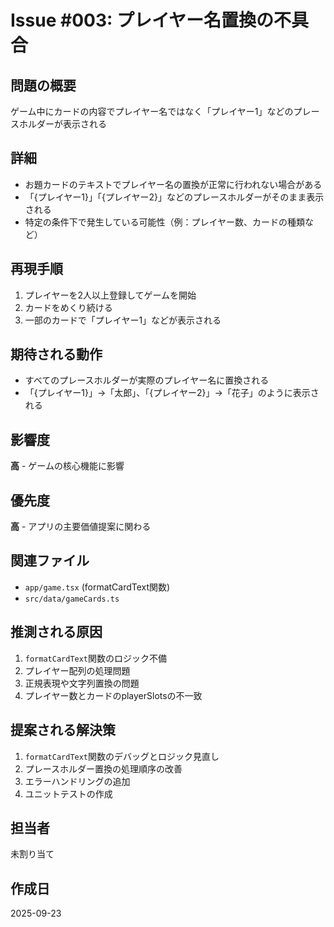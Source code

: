 # Issue #003: プレイヤー名置換の不具合

## 問題の概要
ゲーム中にカードの内容でプレイヤー名ではなく「プレイヤー1」などのプレースホルダーが表示される

## 詳細
- お題カードのテキストでプレイヤー名の置換が正常に行われない場合がある
- 「{プレイヤー1}」「{プレイヤー2}」などのプレースホルダーがそのまま表示される
- 特定の条件下で発生している可能性（例：プレイヤー数、カードの種類など）

## 再現手順
1. プレイヤーを2人以上登録してゲームを開始
2. カードをめくり続ける
3. 一部のカードで「プレイヤー1」などが表示される

## 期待される動作
- すべてのプレースホルダーが実際のプレイヤー名に置換される
- 「{プレイヤー1}」→「太郎」、「{プレイヤー2}」→「花子」のように表示される

## 影響度
**高** - ゲームの核心機能に影響

## 優先度
**高** - アプリの主要価値提案に関わる

## 関連ファイル
- `app/game.tsx` (formatCardText関数)
- `src/data/gameCards.ts`

## 推測される原因
1. `formatCardText`関数のロジック不備
2. プレイヤー配列の処理問題
3. 正規表現や文字列置換の問題
4. プレイヤー数とカードのplayerSlotsの不一致

## 提案される解決策
1. `formatCardText`関数のデバッグとロジック見直し
2. プレースホルダー置換の処理順序の改善
3. エラーハンドリングの追加
4. ユニットテストの作成

## 担当者
未割り当て

## 作成日
2025-09-23